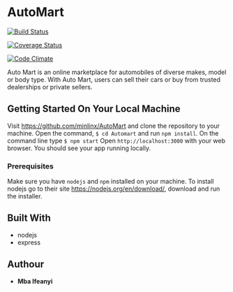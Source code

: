 # AutoMart


[![Build Status](https://travis-ci.org/minlinx/AutoMart.svg?branch=develop)](https://travis-ci.org/minlinx/AutoMart)


[![Coverage Status](https://coveralls.io/repos/github/minlinx/AutoMart/badge.svg?branch=develop)](https://coveralls.io/github/minlinx/AutoMart?branch=develop)


[![Code Climate](https://codeclimate.com/github/codeclimate/codeclimate/badges/gpa.svg)](https://codeclimate.com/github/minlinx/AutoMart)



Auto Mart is an online marketplace for automobiles of diverse makes, model or body type. With Auto Mart, users can sell their cars or buy from trusted dealerships or private sellers.

## Getting Started On Your Local Machine
Visit https://github.com/minlinx/AutoMart and clone the repository to your machine. Open the command, ```$ cd Automart``` and run ```npm install```.
On the command line type ```$ npm start```
Open ```http://localhost:3000``` with your web browser. You should see your app running locally.

### Prerequisites
Make sure you have ```nodejs``` and ```npm``` installed on your machine.
To install nodejs go to their site https://nodejs.org/en/download/,  download and run the installer.

## Built With
* nodejs
* express

## Authour
* **Mba Ifeanyi**
